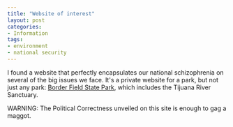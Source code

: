 ```yaml
---
title: "Website of interest"
layout: post
categories:
- Information
tags:
- environment
- national security
---
```


I found a website that perfectly encapsulates our national schizophrenia on several of the big issues we face. It's a private website for a park, but not just any park: [Border Field State Park](https://www.hatefacts.com/bfsp/index.html), which includes the Tijuana River Sanctuary.  
  
WARNING: The Political Correctness unveiled on this site is enough to gag a maggot.